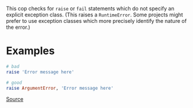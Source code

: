 
This cop checks for `raise` or `fail` statements which do not specify an
explicit exception class. (This raises a `RuntimeError`. Some projects
might prefer to use exception classes which more precisely identify the
nature of the error.)

# Examples

```ruby
# bad
raise 'Error message here'

# good
raise ArgumentError, 'Error message here'
```

[Source](http://www.rubydoc.info/gems/rubocop/RuboCop/Cop/Style/ImplicitRuntimeError)
